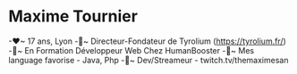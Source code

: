 # Maxime Tournier
-❤~ 17 ans, Lyon
-💙~ Directeur-Fondateur de Tyrolium (https://tyrolium.fr/)
-💚~ En Formation Développeur Web Chez HumanBooster
-🧡~ Mes language favorise - Java, Php
-💜~ Dev/Streameur - twitch.tv/themaximesan
